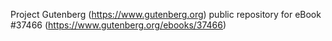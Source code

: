 Project Gutenberg (https://www.gutenberg.org) public repository for eBook #37466 (https://www.gutenberg.org/ebooks/37466)
